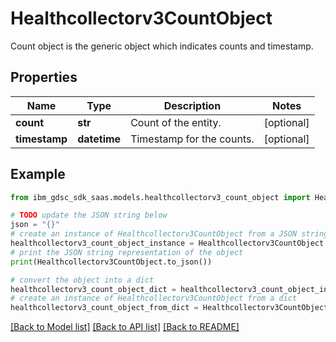 # Healthcollectorv3CountObject

Count object is the generic object which indicates counts and timestamp.

## Properties

Name | Type | Description | Notes
------------ | ------------- | ------------- | -------------
**count** | **str** | Count of the entity. | [optional] 
**timestamp** | **datetime** | Timestamp for the counts. | [optional] 

## Example

```python
from ibm_gdsc_sdk_saas.models.healthcollectorv3_count_object import Healthcollectorv3CountObject

# TODO update the JSON string below
json = "{}"
# create an instance of Healthcollectorv3CountObject from a JSON string
healthcollectorv3_count_object_instance = Healthcollectorv3CountObject.from_json(json)
# print the JSON string representation of the object
print(Healthcollectorv3CountObject.to_json())

# convert the object into a dict
healthcollectorv3_count_object_dict = healthcollectorv3_count_object_instance.to_dict()
# create an instance of Healthcollectorv3CountObject from a dict
healthcollectorv3_count_object_from_dict = Healthcollectorv3CountObject.from_dict(healthcollectorv3_count_object_dict)
```
[[Back to Model list]](../README.md#documentation-for-models) [[Back to API list]](../README.md#documentation-for-api-endpoints) [[Back to README]](../README.md)


